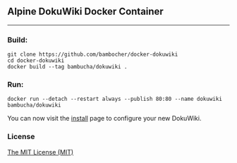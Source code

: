 ## Alpine DokuWiki Docker Container

---

### Build:

```
git clone https://github.com/bambocher/docker-dokuwiki
cd docker-dokuwiki
docker build --tag bambucha/dokuwiki .
```

### Run:

```
docker run --detach --restart always --publish 80:80 --name dokuwiki bambucha/dokuwiki
```

You can now visit the [install](http://localhost/install.php) page to configure your new DokuWiki.

### License

[The MIT License (MIT)](LICENSE)
